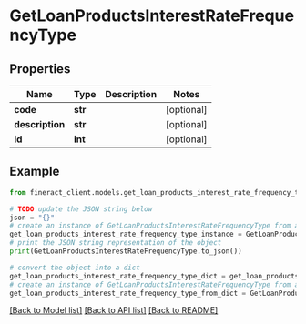 # GetLoanProductsInterestRateFrequencyType


## Properties

Name | Type | Description | Notes
------------ | ------------- | ------------- | -------------
**code** | **str** |  | [optional] 
**description** | **str** |  | [optional] 
**id** | **int** |  | [optional] 

## Example

```python
from fineract_client.models.get_loan_products_interest_rate_frequency_type import GetLoanProductsInterestRateFrequencyType

# TODO update the JSON string below
json = "{}"
# create an instance of GetLoanProductsInterestRateFrequencyType from a JSON string
get_loan_products_interest_rate_frequency_type_instance = GetLoanProductsInterestRateFrequencyType.from_json(json)
# print the JSON string representation of the object
print(GetLoanProductsInterestRateFrequencyType.to_json())

# convert the object into a dict
get_loan_products_interest_rate_frequency_type_dict = get_loan_products_interest_rate_frequency_type_instance.to_dict()
# create an instance of GetLoanProductsInterestRateFrequencyType from a dict
get_loan_products_interest_rate_frequency_type_from_dict = GetLoanProductsInterestRateFrequencyType.from_dict(get_loan_products_interest_rate_frequency_type_dict)
```
[[Back to Model list]](../README.md#documentation-for-models) [[Back to API list]](../README.md#documentation-for-api-endpoints) [[Back to README]](../README.md)



